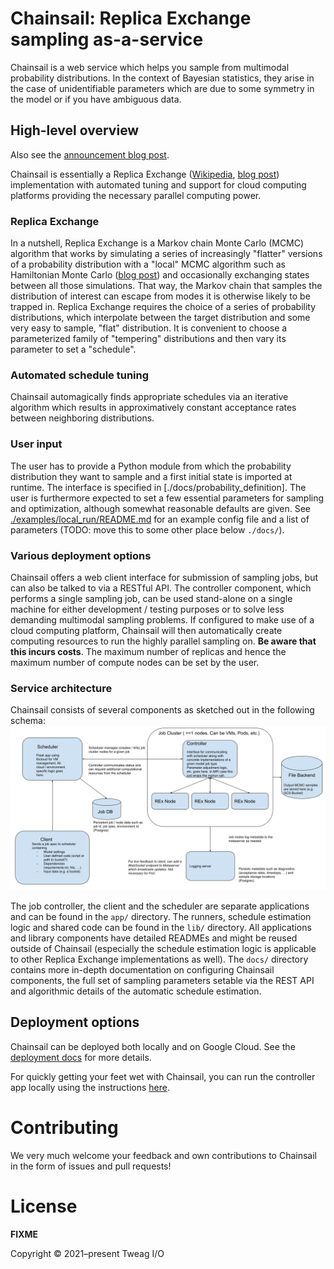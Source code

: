 # Chainsail: Replica Exchange sampling as-a-service
Chainsail is a web service which helps you sample from multimodal probability distributions. In the context of Bayesian statistics, they arise in the case of unidentifiable parameters which are due to some symmetry in the model or if you have ambiguous data.

## High-level overview
Also see the [announcement blog post](link).

Chainsail is essentially a Replica Exchange ([Wikipedia](https://en.wikipedia.org/wiki/Parallel_tempering), [blog post](https://www.tweag.io/blog/2020-10-28-mcmc-intro-4/)) implementation with automated tuning and support for cloud computing platforms providing the necessary parallel computing power.
### Replica Exchange
In a nutshell, Replica Exchange is a Markov chain Monte Carlo (MCMC)  algorithm that works by simulating a series of increasingly "flatter" versions of a probability distribution with a "local" MCMC algorithm such as Hamiltonian Monte Carlo ([blog post](https://www.tweag.io/blog/2020-08-06-mcmc-intro3/)) and occasionally exchanging states between all those simulations.
That way, the Markov chain that samples the distribution of interest can escape from modes it is otherwise likely to be trapped in.
Replica Exchange requires the choice of a series of probability distributions, which interpolate between the target distribution and some very easy to sample, "flat" distribution.
It is convenient to choose a parameterized family of "tempering" distributions and then vary its parameter to set a "schedule".
### Automated schedule tuning
Chainsail automagically finds appropriate schedules via an iterative algorithm which results in approximatively constant acceptance rates between neighboring distributions.

### User input
The user has to provide a Python module from which the probability distribution they want to sample and a first initial state is imported at runtime.
The interface is specified in [./docs/probability_definition].
The user is furthermore expected to set a few essential parameters for sampling and optimization, although somewhat reasonable defaults are given.
See [./examples/local_run/README.md](./examples/local_run/README.md) for an example config file and a list of parameters (TODO: move this to some other place below `./docs/`).

### Various deployment options
Chainsail offers a web client interface for submission of sampling jobs, but can also be talked to via a RESTful API. The controller component, which performs a single sampling job, can be used stand-alone on a single machine for either development / testing purposes or to solve less demanding multimodal sampling problems.
If configured to make use of a cloud computing platform, Chainsail will then automatically create computing resources to run the highly parallel sampling on.
**Be aware that this incurs costs**.
The maximum number of replicas and hence the maximum number of compute nodes can be set by the user.

### Service architecture
Chainsail consists of several components as sketched out in the following schema:
![Chainsail service architecture](./images/service_architecture.png)

The job controller, the client and the scheduler are separate applications and can be found in the `app/` directory.
The runners, schedule estimation logic and shared code can be found in the `lib/` directory.
All applications and library components have detailed READMEs and might be reused outside of Chainsail (especially the schedule estimation logic is applicable to other Replica Exchange implementations as well).
The `docs/` directory contains more in-depth documentation on configuring Chainsail components, the full set of sampling parameters setable via the REST API and algorithmic details of the automatic schedule estimation.

## Deployment options

Chainsail can be deployed both locally and on Google Cloud. See the [deployment docs](./docs/deployment.md) for more details.

For quickly getting your feet wet with Chainsail, you can run the controller app locally using the instructions [here](./app/controller/README.md).

# Contributing

We very much welcome your feedback and own contributions to Chainsail in the form of issues and pull requests!

# License

**FIXME**

Copyright © 2021–present Tweag I/O
